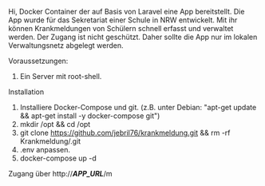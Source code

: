 Hi, 
Docker Container der auf Basis von Laravel eine App bereitstellt.
Die App wurde für das Sekretariat einer Schule in NRW entwickelt.
Mit ihr können Krankmeldungen von Schülern schnell erfasst und verwaltet werden.
Der Zugang ist nicht geschützt. Daher sollte die App nur im lokalen Verwaltungsnetz abgelegt werden.

Voraussetzungen:
1. Ein Server mit root-shell.

Installation
1. Installiere Docker-Compose und git. (z.B. unter Debian: "apt-get update && apt-get install -y docker-compose git")
1. mkdir /opt && cd /opt
1. git clone https://github.com/jebril76/krankmeldung.git && rm -rf Krankmeldung/.git
2. .env anpassen.
3. docker-compose up -d

Zugang über http://***APP_URL***/m

